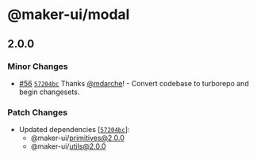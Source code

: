 # @maker-ui/modal

## 2.0.0

### Minor Changes

- [#56](https://github.com/mdarche/maker-ui/pull/56) [`57204bc`](https://github.com/mdarche/maker-ui/commit/57204bcaf91874868c1d8e21e6601a8d306cc761) Thanks [@mdarche](https://github.com/mdarche)! - Convert codebase to turborepo and begin changesets.

### Patch Changes

- Updated dependencies [[`57204bc`](https://github.com/mdarche/maker-ui/commit/57204bcaf91874868c1d8e21e6601a8d306cc761)]:
  - @maker-ui/primitives@2.0.0
  - @maker-ui/utils@2.0.0

